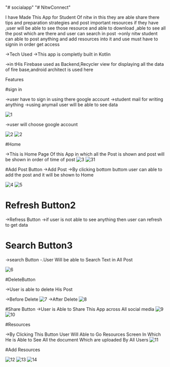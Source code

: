 
"# socialapp" 
"# NitwConnect" 


I have Made This App for Student Of nitw in this they are able share there tips and preparation strategies and post important resources if they have ,user will be able to see those resource and able to download ,able to see all the post which are there and user can search in post 
->only nitw student can able to post anything and add resources into it and use must have to signin in order get access

->Tech Used
->This app is completly built in Kotlin

->in tHis Firebase used as Backend,Recycler view for displaying all the data of fire base,android architect is used here

Features

#sign in

->user have to sign in using there google account
  ->student mail for writing anything 
  ->using anymail user will be able to see data
  
  ![1](https://user-images.githubusercontent.com/54497832/124352855-b2b1e800-dc20-11eb-9f13-c9ed351339b9.jpg)

->user will choose google account

![2](https://user-images.githubusercontent.com/54497832/124352908-f7d61a00-dc20-11eb-8043-3929dd299d9b.jpg)
![2](https://user-images.githubusercontent.com/54497832/124352884-dc6b0f00-dc20-11eb-843f-d95ede4ad514.jpg)

#Home 

->This is Home Page Of this App in which all the Post is shown and post will be shown in order of time of post
![3](https://user-images.githubusercontent.com/54497832/124351705-978faa00-dc19-11eb-8e23-926d550f1a67.jpeg)
![31](https://user-images.githubusercontent.com/54497832/124351816-28668580-dc1a-11eb-883c-bdb0349fbce8.jpeg)

#Add Post Button
->Add Post 
->By clicking bottom buttom user can able to add the post and it will be shown to Home


![4](https://user-images.githubusercontent.com/54497832/124351759-e6d5da80-dc19-11eb-91c0-2c0143b94fc0.jpeg)
![5](https://user-images.githubusercontent.com/54497832/124351762-e89f9e00-dc19-11eb-9535-3baa09d79a5c.jpeg)


# Refresh Button2

->Refress Button 
->if user is not able to see anything then user can refresh to get data

# Search Button3
->search Button
-.User Will be able to Search Text in All Post

![6](https://user-images.githubusercontent.com/54497832/124351904-be021500-dc1a-11eb-8dff-d7f8980878fe.jpeg)


#DeleteButton

->User is able to delete His Post

->Before Delete
![7](https://user-images.githubusercontent.com/54497832/124351988-41236b00-dc1b-11eb-8902-9398e95a59e0.jpeg)
->After Delete
![8](https://user-images.githubusercontent.com/54497832/124351997-4c769680-dc1b-11eb-9544-d195413d93ba.jpeg)

#Share Button
->User is Able to Share This App across All social media
![9](https://user-images.githubusercontent.com/54497832/124352078-bd1db300-dc1b-11eb-98db-e9747e3d7de5.jpeg)
![10](https://user-images.githubusercontent.com/54497832/124352079-be4ee000-dc1b-11eb-933b-b7512945179a.jpeg)


#Resources

->By Clicking This Button User Will Able to Go Resources Screen In Which He is Able to See All the document Which are uploaded By All Users
![11](https://user-images.githubusercontent.com/54497832/124352287-2b16aa00-dc1d-11eb-81cc-8c260ca5dabd.jpeg)


#Add Resources


![12](https://user-images.githubusercontent.com/54497832/124352311-3ec21080-dc1d-11eb-81df-d83bd06de4f2.jpeg)
![13](https://user-images.githubusercontent.com/54497832/124352321-41246a80-dc1d-11eb-913b-2787b4fb3cbc.jpeg)
![14](https://user-images.githubusercontent.com/54497832/124352324-4386c480-dc1d-11eb-9937-45d9f6d2c3b4.jpeg)











